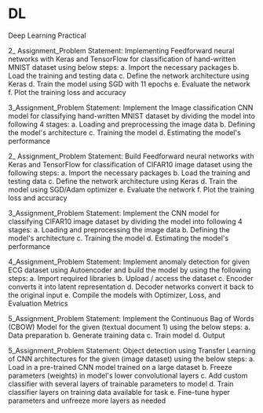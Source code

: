 # DL
Deep Learning Practical

2_ Assignment_Problem Statement: Implementing Feedforward neural networks with Keras and TensorFlow for classification of hand-written MNIST dataset using below steps: 
a. Import the necessary packages
b. Load the training and testing data 
c. Define the network architecture using Keras 
d. Train the model using SGD with 11 epochs
e. Evaluate the network 
f. Plot the training loss and accuracy

3_Assignment_Problem Statement: Implement the Image classification CNN model for classifying hand-written MNIST dataset by dividing the model into following 4 stages:
a. Loading and preprocessing the image data
b. Defining the model's architecture
c. Training the model
d. Estimating the model's performance

2_ Assignment_Problem Statement: Build Feedforward neural networks with Keras and TensorFlow for classification of 
CIFAR10 image dataset using the following steps:
a. Import the necessary packages
b. Load the training and testing data 
c. Define the network architecture using Keras 
d. Train the model using SGD/Adam optimizer
e. Evaluate the network 
f. Plot the training loss and accuracy

3_Assignment_Problem Statement: Implement the CNN model for classifying CIFAR10 image dataset by dividing the model into following 4 stages:
a. Loading and preprocessing the image data
b. Defining the model's architecture
c. Training the model
d. Estimating the model's performance

4_Assignment_Problem Statement: Implement anomaly detection for given ECG dataset using Autoencoder and build the model by using the following steps:
a. Import required libraries
b. Upload / access the dataset
c. Encoder converts it into latent representation
d. Decoder networks convert it back to the original input
e. Compile the models with Optimizer, Loss, and Evaluation Metrics

5_Assignment_Problem Statement: Implement the Continuous Bag of Words (CBOW) Model for the given (textual 
document 1) using the below steps:
a. Data preparation
b. Generate training data
c. Train model
d. Output

5_Assignment_Problem Statement: Object detection using Transfer Learning of CNN architectures for the given (image dataset) using the below steps:
a. Load in a pre-trained CNN model trained on a large dataset
b. Freeze parameters (weights) in model's lower convolutional layers
c. Add custom classifier with several layers of trainable parameters to model
d. Train classifier layers on training data available for task
e. Fine-tune hyper parameters and unfreeze more layers as needed
